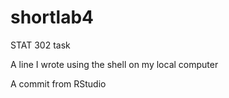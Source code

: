 # shortlab4
STAT 302 task

A line I wrote using the shell on my local computer

A commit from RStudio